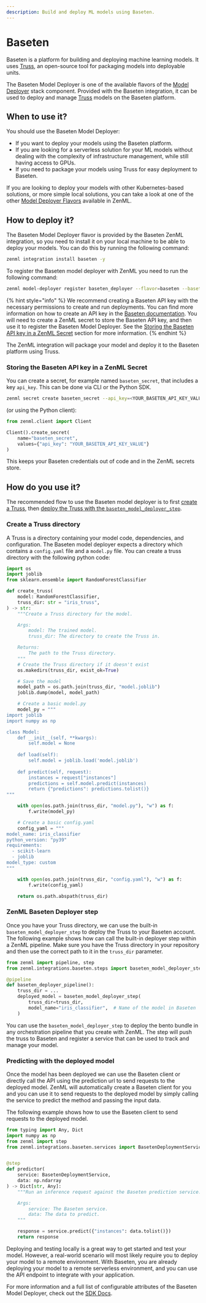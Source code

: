```yaml
---
description: Build and deploy ML models using Baseten.
---
```


# Baseten

Baseten is a platform for building and deploying machine learning models. It uses [Truss](https://truss.baseten.co/), an open-source tool for packaging models into deployable units.

The Baseten Model Deployer is one of the available flavors of the [Model Deployer](./model-deployers.md) stack component. Provided with the Baseten integration, it can be used to deploy and manage [Truss](https://truss.baseten.co/) models on the Baseten platform.

## When to use it?

You should use the Baseten Model Deployer:

*   If you want to deploy your models using the Baseten platform.
*   If you are looking for a serverless solution for your ML models without dealing with the complexity of infrastructure management, while still having access to GPUs.
*   If you need to package your models using Truss for easy deployment to Baseten.

If you are looking to deploy your models with other Kubernetes-based solutions, or more simple local solutions, you can take a look at one of the other [Model Deployer Flavors](./model-deployers.md#model-deployers-flavors) available in ZenML.

## How to deploy it?

The Baseten Model Deployer flavor is provided by the Baseten ZenML integration, so you need to install it on your local machine to be able to deploy your models. You can do this by running the following command:

```bash
zenml integration install baseten -y
```

To register the Baseten model deployer with ZenML you need to run the following command:

```bash
zenml model-deployer register baseten_deployer --flavor=baseten --baseten_api_key={{baseten_secret.api_key}}
```

{% hint style="info" %}
We recommend creating a Baseten API key with the necessary permissions to create and run deployments. You can find more information on how to create an API key in the [Baseten documentation](https://docs.baseten.co/reference/api-keys/). You will need to create a ZenML secret to store the Baseten API key, and then use it to register the Baseten Model Deployer. See the [Storing the Baseten API key in a ZenML Secret](#storing-the-baseten-api-key-in-a-zenml-secret) section for more information.
{% endhint %}

The ZenML integration will package your model and deploy it to the Baseten platform using Truss.

### Storing the Baseten API key in a ZenML Secret

You can create a secret, for example named `baseten_secret`, that includes a key `api_key`. This can be done via CLI or the Python SDK.

```bash
zenml secret create baseten_secret --api_key=<YOUR_BASETEN_API_KEY_VALUE>
```

(or using the Python client):

```python
from zenml.client import Client

Client().create_secret(
    name="baseten_secret",
    values={"api_key": "YOUR_BASETEN_API_KEY_VALUE"}
)
```

This keeps your Baseten credentials out of code and in the ZenML secrets store.

## How do you use it?

The recommended flow to use the Baseten model deployer is to first [create a Truss](#create-a-truss-directory), then [deploy the Truss with the `baseten_model_deployer_step`](#zenml-baseten-deployer-step).

### Create a Truss directory

A Truss is a directory containing your model code, dependencies, and configuration. The Baseten model deployer expects a directory which contains a `config.yaml` file and a `model.py` file. You can create a truss directory with the following python code:

```python
import os
import joblib
from sklearn.ensemble import RandomForestClassifier

def create_truss(
    model: RandomForestClassifier,
    truss_dir: str = "iris_truss",
) -> str:
    """Create a Truss directory for the model.

    Args:
        model: The trained model.
        truss_dir: The directory to create the Truss in.

    Returns:
        The path to the Truss directory.
    """
    # Create the Truss directory if it doesn't exist
    os.makedirs(truss_dir, exist_ok=True)

    # Save the model
    model_path = os.path.join(truss_dir, "model.joblib")
    joblib.dump(model, model_path)

    # Create a basic model.py
    model_py = """
import joblib
import numpy as np

class Model:
    def __init__(self, **kwargs):
        self.model = None
        
    def load(self):
        self.model = joblib.load('model.joblib')
        
    def predict(self, request):
        instances = request["instances"]
        predictions = self.model.predict(instances)
        return {"predictions": predictions.tolist()}
"""

    with open(os.path.join(truss_dir, "model.py"), "w") as f:
        f.write(model_py)

    # Create a basic config.yaml
    config_yaml = """
model_name: iris_classifier
python_version: "py39"
requirements:
  - scikit-learn
  - joblib
model_type: custom
"""

    with open(os.path.join(truss_dir, "config.yaml"), "w") as f:
        f.write(config_yaml)

    return os.path.abspath(truss_dir)
```

### ZenML Baseten Deployer step

Once you have your Truss directory, we can use the built-in `baseten_model_deployer_step` to deploy the Truss to your Baseten account. The following example shows how can call the built-in deployer step within a ZenML pipeline. Make sure you have the Truss directory in your repository and then use the correct path to it in the `truss_dir` parameter.

```python
from zenml import pipeline, step
from zenml.integrations.baseten.steps import baseten_model_deployer_step

@pipeline
def baseten_deployer_pipeline():
    truss_dir = ...
    deployed_model = baseten_model_deployer_step(
        truss_dir=truss_dir,
        model_name="iris_classifier",  # Name of the model in Baseten
    )
```

You can use the `baseten_model_deployer_step` to deploy the bento bundle in any orchestration pipeline that you create with ZenML. The step will push the truss to Baseten and register a service that can be used to track and manage your model.

### Predicting with the deployed model

Once the model has been deployed we can use the Baseten client or directly call the API using the prediction url to send requests to the deployed model. ZenML will automatically create a Baseten client for you and you can use it to send requests to the deployed model by simply calling the service to predict the method and passing the input data.

The following example shows how to use the Baseten client to send requests to the deployed model.

```python
from typing import Any, Dict
import numpy as np
from zenml import step
from zenml.integrations.baseten.services import BasetenDeploymentService


@step
def predictor(
    service: BasetenDeploymentService,
    data: np.ndarray
) -> Dict[str, Any]:
    """Run an inference request against the Baseten prediction service.

    Args:
        service: The Baseten service.
        data: The data to predict.
    """

    response = service.predict({"instances": data.tolist()})
    return response
```

Deploying and testing locally is a great way to get started and test your model. However, a real-world scenario will most likely require you to deploy your model to a remote environment. With Baseten, you are already deploying your model to a remote serverless environment, and you can use the API endpoint to integrate with your application.

For more information and a full list of configurable attributes of the Baseten
Model Deployer, check out the [SDK
Docs](https://sdkdocs.zenml.io/latest/integration_code_docs/integrations-baseten/#zenml.integrations.baseten.model_deployers.baseten_model_deployer).
